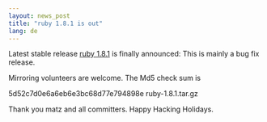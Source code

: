 ```yaml
---
layout: news_post
title: "ruby 1.8.1 is out"
lang: de
---
```


Latest stable release [ruby 1.8.1][1] is finally announced: This is
mainly a bug fix release.

Mirroring volunteers are welcome. The Md5 check sum is

5d52c7d0e6a6eb6e3bc68d77e794898e ruby-1.8.1.tar.gz

Thank you matz and all committers. Happy Hacking Holidays.



[1]: http://www.ruby-lang.org/cgi-bin/download-1.8.1.mrb 
